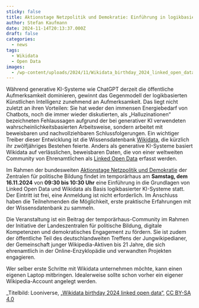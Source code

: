 ```yaml
---
sticky: false
title: Aktionstage Netzpolitik und Demokratie: Einführung in logikbasierte KI und Linked Open Data
author: Stefan Kaufmann
date: 2024-11-14T20:13:37.000Z
draft: false
categories:
  - news
tags:
  - Wikidata
  - Open Data
images: 
  - /wp-content/uploads/2024/11/Wikidata_birthday_2024_linked_open_data.jpg
---
```


Während generative KI-Systeme wie ChatGPT derzeit die öffentliche Aufmerksamkeit dominieren, gewinnt das Gegenmodell der logikbasierten Künstlichen Intelligenz zunehmend an Aufmerksamkeit. 
Das liegt nicht zuletzt an ihren Vorteilen: Sie hat weder den immensen Energiebedarf von Chatbots, noch die immer wieder diskutierten, als „Halluzinationen“ bezeichneten Fehlaussagen aufgrund der bei generativer KI verwendeten wahrscheinlichkeitsbasierten Arbeitsweise, sondern arbeitet mit beweisbaren und nachvollziehbaren Schlussfolgerungen. 
Ein wichtiger Treiber dieser Entwicklung ist die Wissensdatenbank [Wikidata,](https://de.wikipedia.org/wiki/Wikidata) die kürzlich ihr zwölfjähriges Bestehen feierte. 
Anders als generative KI-Systeme basiert Wikidata auf verlässlichen, beweisbaren Daten, die von einer weltweiten Community von Ehrenamtlichen als [Linked Open Data](https://data.europa.eu/en/publications/datastories/linking-data-what-does-it-mean) erfasst werden.

Im Rahmen der bundesweiten [Aktionstage Netzpolitik und Demokratie](https://netzpolitische-bildung.de/) der Zentralen für politische Bildung findet im temporärhaus am **Samstag, dem 16.11.2024** von **09:30 bis 10:30 Uhr** eine Einführung in die Grundlagen von Linked Open Data und Wikidata als Basis logikbasierter KI-Systeme statt.
Der Eintritt ist frei, eine Anmeldung ist nicht erforderlich.
Im Anschluss haben die Teilnehmenden die Möglichkeit, erste praktische Erfahrungen mit der Wissensdatenbank zu sammeln. 

Die Veranstaltung ist ein Beitrag der temporärhaus-Community im Rahmen der Initiative der Landeszentralen für politische Bildung, digitale Kompetenzen und demokratisches Engagement zu fördern.
Sie ist zudem der öffentliche Teil des deutschlandweiten Treffens der Jungwikipedianer, der Gemeinschaft junger Wikipedia-Aktiven bis 21 Jahre, die sich ehrenamtlich in der Online-Enzyklopädie und verwandten Projekten engagieren. 

Wer selber erste Schritte mit Wikidata unternehmen möchte, kann einen eigenen Laptop mitbringen. Idealerweise sollte schon vorher ein eigener Wikipedia-Account angelegt werden.

_Titelbild: Looniverse, [„Wikidata birthday 2024 linked open data“,](https://commons.wikimedia.org/wiki/File:Wikidata_birthday_2024_linked_open_data.jpg) [CC BY-SA 4.0](https://creativecommons.org/licenses/by-sa/4.0/legalcode)
